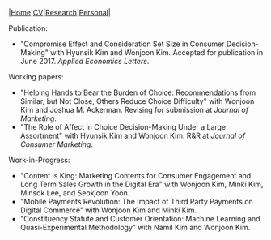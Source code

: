 |[Home](/README.md)|[CV](/Research.md)|[Research](/Research.md)|[Personal](/Research.md)|

Publication:
* "Compromise Effect and Consideration Set Size in Consumer Decision-Making" with Hyunsik Kim and Wonjoon Kim. Accepted for publication in June 2017. _Applied Economics Letters_.

Working papers:
* "Helping Hands to Bear the Burden of Choice: Recommendations from Similar, but Not Close, Others Reduce Choice Difficulty" with Wonjoon Kim and Joshua M. Ackerman. Revising for submission at _Journal of Marketing_.
* "The Role of Affect in Choice Decision-Making Under a Large Assortment" with Hyunsik Kim and Wonjoon Kim. R&R at _Journal of Consumer Marketing_.

Work-in-Progress:
* "Content is King: Marketing Contents for Consumer Engagement and Long Term Sales Growth in the Digital Era" with Wonjoon Kim, Minki Kim, Minsok Lee, and Seokjoon Yoon.
* "Mobile Payments Revolution: The Impact of Third Party Payments on Digital Commerce" with Wonjoon Kim and Minki Kim.
* "Constituency Statute and Customer Orientation: Machine Learning and Quasi-Experimental Methodology" with Namil Kim and Wonjoon Kim.
